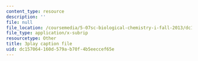```yaml
---
content_type: resource
description: ''
file: null
file_location: /coursemedia/5-07sc-biological-chemistry-i-fall-2013/dc157064160d579ab70f4b5eeccef65e_qa8IepmE5Mw.vtt
file_type: application/x-subrip
resourcetype: Other
title: 3play caption file
uid: dc157064-160d-579a-b70f-4b5eeccef65e
---
```

